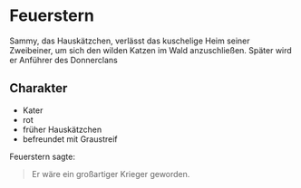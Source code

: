 # Feuerstern

Sammy, das Hauskätzchen, verlässt das kuschelige Heim seiner Zweibeiner, um sich den wilden Katzen im Wald anzuschließen.
Später wird er Anführer des Donnerclans


## Charakter
* Kater
* rot
* früher Hauskätzchen
* befreundet mit Graustreif

Feuerstern sagte:
> Er wäre ein großartiger Krieger geworden.
